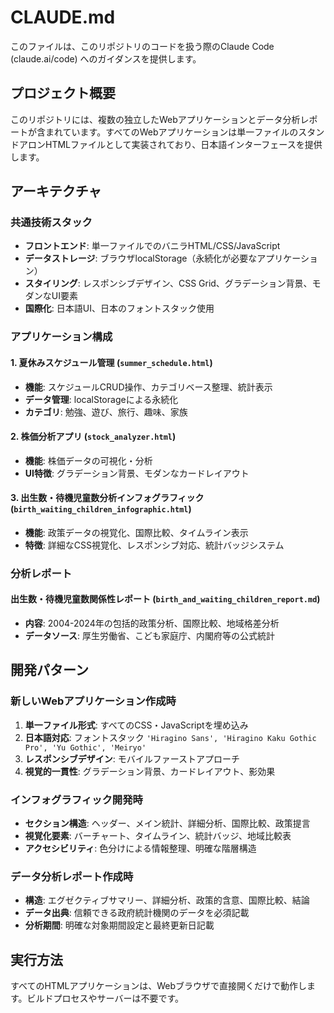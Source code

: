 # CLAUDE.md

このファイルは、このリポジトリのコードを扱う際のClaude Code (claude.ai/code) へのガイダンスを提供します。

## プロジェクト概要

このリポジトリには、複数の独立したWebアプリケーションとデータ分析レポートが含まれています。すべてのWebアプリケーションは単一ファイルのスタンドアロンHTMLファイルとして実装されており、日本語インターフェースを提供します。

## アーキテクチャ

### 共通技術スタック
- **フロントエンド**: 単一ファイルでのバニラHTML/CSS/JavaScript
- **データストレージ**: ブラウザlocalStorage（永続化が必要なアプリケーション）
- **スタイリング**: レスポンシブデザイン、CSS Grid、グラデーション背景、モダンなUI要素
- **国際化**: 日本語UI、日本のフォントスタック使用

### アプリケーション構成

#### 1. 夏休みスケジュール管理 (`summer_schedule.html`)
- **機能**: スケジュールCRUD操作、カテゴリベース整理、統計表示
- **データ管理**: localStorageによる永続化
- **カテゴリ**: 勉強、遊び、旅行、趣味、家族

#### 2. 株価分析アプリ (`stock_analyzer.html`)
- **機能**: 株価データの可視化・分析
- **UI特徴**: グラデーション背景、モダンなカードレイアウト

#### 3. 出生数・待機児童数分析インフォグラフィック (`birth_waiting_children_infographic.html`)
- **機能**: 政策データの視覚化、国際比較、タイムライン表示
- **特徴**: 詳細なCSS視覚化、レスポンシブ対応、統計バッジシステム

### 分析レポート

#### 出生数・待機児童数関係性レポート (`birth_and_waiting_children_report.md`)
- **内容**: 2004-2024年の包括的政策分析、国際比較、地域格差分析
- **データソース**: 厚生労働省、こども家庭庁、内閣府等の公式統計

## 開発パターン

### 新しいWebアプリケーション作成時
1. **単一ファイル形式**: すべてのCSS・JavaScriptを埋め込み
2. **日本語対応**: フォントスタック `'Hiragino Sans', 'Hiragino Kaku Gothic Pro', 'Yu Gothic', 'Meiryo'`
3. **レスポンシブデザイン**: モバイルファーストアプローチ
4. **視覚的一貫性**: グラデーション背景、カードレイアウト、影効果

### インフォグラフィック開発時
- **セクション構造**: ヘッダー、メイン統計、詳細分析、国際比較、政策提言
- **視覚化要素**: バーチャート、タイムライン、統計バッジ、地域比較表
- **アクセシビリティ**: 色分けによる情報整理、明確な階層構造

### データ分析レポート作成時
- **構造**: エグゼクティブサマリー、詳細分析、政策的含意、国際比較、結論
- **データ出典**: 信頼できる政府統計機関のデータを必須記載
- **分析期間**: 明確な対象期間設定と最終更新日記載

## 実行方法

すべてのHTMLアプリケーションは、Webブラウザで直接開くだけで動作します。ビルドプロセスやサーバーは不要です。